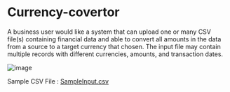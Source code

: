 # Currency-covertor
A business user would like a system that can upload one or many CSV file(s) 
containing financial data and able to convert all amounts in the data 
from a source to a target currency that chosen. The input file may contain 
multiple records with different currencies, amounts, and transaction dates. 


![image](https://user-images.githubusercontent.com/55309949/213904864-4e23acde-b4bc-4f0a-9d96-f271415d6966.png)

Sample CSV File : [SampleInput.csv](https://github.com/Amalvk/Currency-covertor/files/10473895/SampleInput.csv)
